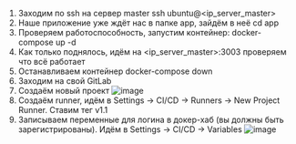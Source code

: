 1.	Заходим по ssh на сервер master
ssh ubuntu@<ip_server_master>
2.	Наше приложение уже ждёт нас в папке app, зайдём в неё
cd app
3.	Проверяем работоспособность, запустим контейнер:
docker-compose up -d
4.	Как только поднялось, идём на <ip_server_master>:3003 проверяем что всё работает
5.	Останавливаем контейнер
docker-compose down
6.	Заходим на свой GitLab
7.	Создаём новый проект
![image](https://github.com/KozhaBog/Diplom/assets/122201504/190dfadb-8ba4-4ae8-8c10-d6e1c5cc7790)
8.	Создаём runner, идём в Settings -> CI/CD -> Runners -> New Project Runner. Ставим тег v1.1
9.	Записываем переменные для логина в докер-хаб (вы должны быть зарегистрированы). Идём в Settings -> CI/CD -> Variables
![image](https://github.com/KozhaBog/Diplom/assets/122201504/fd57079c-b1e9-45cd-b288-45a42041c698)
